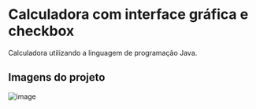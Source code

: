 
# Calculadora com interface gráfica e checkbox




Calculadora utilizando a linguagem de programação Java.

## Imagens do projeto
![image](https://user-images.githubusercontent.com/72284498/194196097-d9fd0b0f-d1c6-40f3-84ce-bc4a7e31c21a.png)
